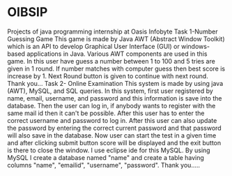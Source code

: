 # OIBSIP
Projects of java programming internship at Oasis Infobyte
Task 1-Number Guessing Game
This game is made by Java AWT (Abstract Window Toolkit) which is an API to develop Graphical User Interface (GUI) or windows-based applications in Java.
Various AWT components are used in this game.
In this user have guess a number between 1 to 100 and 5 tries are given in 1 round.
If number matches with computer guess then best score is increase by 1.
Next Round button is given to continue with next round.
Thank you...
Task 2- Online Examination
This system is made by using java (AWT), MySQL, and SQL queries. In this system, first user registered by name, email,  username, and password and this information is save into the database. Then the user can log in, if anybody wants to register with the same mail id then it can't be possible. After this user has to enter the correct username and password to log in. After this user can also update the password by entering the correct current password and that password will also save in the database. Now user can start the test in a given time and after clicking submit button score will be displayed and the exit button is there to close the window.
I use eclipse ide for this MySQL. By using MySQL I create a database named "name" and create a table having columns "name", "emailid", "username", "password".
Thank you.....
